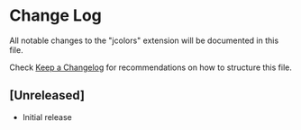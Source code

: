 # Change Log

All notable changes to the "jcolors" extension will be documented in this file.

Check [Keep a Changelog](http://keepachangelog.com/) for recommendations on how to structure this file.

## [Unreleased]

- Initial release
